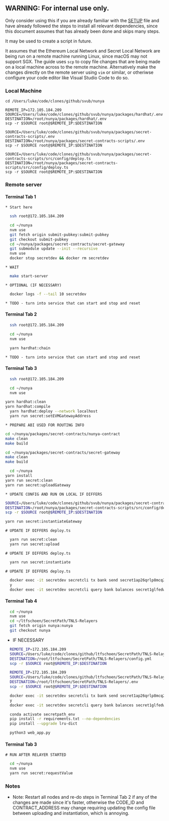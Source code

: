 ## WARNING: For internal use only.

Only consider using this if you are already familiar with the [SETUP](./_SETUP.md) file and have already followed the steps to install all relevant dependencies, since this document assumes that has already been done and skips many steps.

It may be used to create a script in future.

It assumes that the Ethereum Local Network and Secret Local Network are being run on a remote machine running Linux, since macOS may not support SGX.
The guide uses `scp` to copy file changes that are being made on a local machine across to the remote machine. Alternatively make the changes directly on the remote server using `vim` or similar, or otheriwse configure your code editor like Visual Studio Code to do so.

### Local Machine

```
cd /Users/luke/code/clones/github/svub/nunya

REMOTE_IP=172.105.184.209
SOURCE=/Users/luke/code/clones/github/svub/nunya/packages/hardhat/.env
DESTINATION=/root/nunya/packages/hardhat/.env
scp -r $SOURCE root@$REMOTE_IP:$DESTINATION

SOURCE=/Users/luke/code/clones/github/svub/nunya/packages/secret-contracts-scripts/.env
DESTINATION=/root/nunya/packages/secret-contracts-scripts/.env
scp -r $SOURCE root@$REMOTE_IP:$DESTINATION

SOURCE=/Users/luke/code/clones/github/svub/nunya/packages/secret-contracts-scripts/src/config/deploy.ts
DESTINATION=/root/nunya/packages/secret-contracts-scripts/src/config/deploy.ts
scp -r $SOURCE root@$REMOTE_IP:$DESTINATION
```

### Remote server

#### Terminal Tab 1

	* Start here

  ```bash
	ssh root@172.105.184.209

	cd ~/nunya
	nvm use
	git fetch origin submit-pubkey:submit-pubkey
	git checkout submit-pubkey
	cd ~/nunya/packages/secret-contracts/secret-gateway
	git submodule update --init --recursive
	nvm use
	docker stop secretdev && docker rm secretdev
  ```

	* WAIT

  ```bash
	make start-server
  ```

	* OPTIONAL (IF NECESSARY)

  ```bash
	docker logs -f --tail 10 secretdev
  ```

	* TODO - turn into service that can start and stop and reset

#### Terminal Tab 2

  ```bash
	ssh root@172.105.184.209

	cd ~/nunya
	nvm use

	yarn hardhat:chain
  ```

	* TODO - turn into service that can start and stop and reset

#### Terminal Tab 3

  ```bash
	ssh root@172.105.184.209

	cd ~/nunya
	nvm use

  yarn hardhat:clean
  yarn hardhat:compile
	yarn hardhat:deploy --network localhost
	yarn run secret:setEVMGatewayAddress
  ```

	* PREPARE ABI USED FOR ROUTING INFO

  ```bash
  cd ~/nunya/packages/secret-contracts/nunya-contract
  make clean
  make build

  cd ~/nunya/packages/secret-contracts/secret-gateway
  make clean
  make build
  ```

  ```bash
	cd ~/nunya
  yarn install
  yarn run secret:clean
  yarn run secret:uploadGateway
  ```

	* UPDATE CONFIG AND RUN ON LOCAL IF DIFFERS
  ```bash
  SOURCE=/Users/luke/code/clones/github/svub/nunya/packages/secret-contracts-scripts/src/config/deploy.ts
  DESTINATION=/root/nunya/packages/secret-contracts-scripts/src/config/deploy.ts
  scp -r $SOURCE root@$REMOTE_IP:$DESTINATION
  ```

  ```bash
  yarn run secret:instantiateGateway
  ```

	# UPDATE IF DIFFERS deploy.ts

  ```bash
	yarn run secret:clean
	yarn run secret:upload
  ```

	# UPDATE IF DIFFERS deploy.ts

  ```bash
	yarn run secret:instantiate
  ```

	# UPDATE IF DIFFERS deploy.ts

  ```bash
	docker exec -it secretdev secretcli tx bank send secret1ap26qrlp8mcq2pg6r47w43l0y8zkqm8a450s03 secret1glfedwlusunwly7q05umghzwl6nf2vj6wr38fg 100000000000000000uscrt
	y
	docker exec -it secretdev secretcli query bank balances secret1glfedwlusunwly7q05umghzwl6nf2vj6wr38fg | jq
  ```

#### Terminal Tab 4

  ```bash
	cd ~/nunya
	nvm use
	cd ~/ltfschoen/SecretPath/TNLS-Relayers
	git fetch origin nunya:nunya
	git checkout nunya
  ```

  * IF NECESSARY

  ```bash
	REMOTE_IP=172.105.184.209
	SOURCE=/Users/luke/code/clones/github/ltfschoen/SecretPath/TNLS-Relayers/config.yml
	DESTINATION=/root/ltfschoen/SecretPath/TNLS-Relayers/config.yml
	scp -r $SOURCE root@$REMOTE_IP:$DESTINATION

	REMOTE_IP=172.105.184.209
	SOURCE=/Users/luke/code/clones/github/ltfschoen/SecretPath/TNLS-Relayers/.env
	DESTINATION=/root/ltfschoen/SecretPath/TNLS-Relayers/.env
	scp -r $SOURCE root@$REMOTE_IP:$DESTINATION
  ```

  ```bash
	docker exec -it secretdev secretcli tx bank send secret1ap26qrlp8mcq2pg6r47w43l0y8zkqm8a450s03 secret1glfedwlusunwly7q05umghzwl6nf2vj6wr38fg 100000000000000000uscrt
	y
	docker exec -it secretdev secretcli query bank balances secret1glfedwlusunwly7q05umghzwl6nf2vj6wr38fg | jq
  ```

  ```bash
	conda activate secretpath_env
	pip install -r requirements.txt --no-dependencies
	pip install --upgrade lru-dict
  ```

  ```bash
	python3 web_app.py
  ```

#### Terminal Tab 3

	# RUN AFTER RELAYER STARTED
  ```bash
	cd ~/nunya
	nvm use
	yarn run secret:requestValue
  ```

### Notes

* Note: Restart all nodes and re-do steps in Terminal Tab 2 if any of the changes are made since it's faster, otherwise the CODE_ID and CONTRACT_ADDRESS may change requiring updating the config file between uploading and instantiation, which is annoying.
